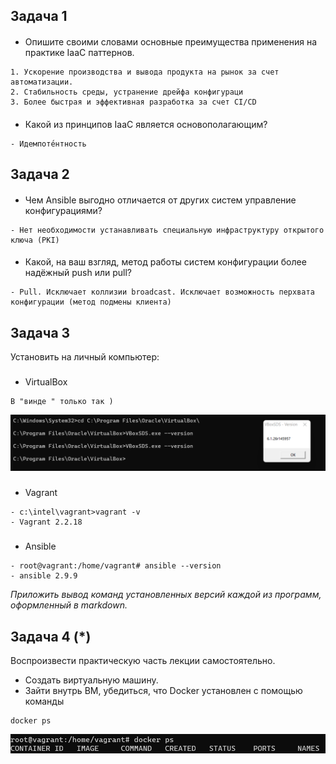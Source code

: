 ## Задача 1

####
- Опишите своими словами основные преимущества применения на практике IaaC паттернов.
```
1. Ускорение производства и вывода продукта на рынок за счет автоматизации.
2. Стабильность среды, устранение дрейфа конфигураци
3. Более быстрая и эффективная разработка за счет CI/CD
```

#### 
- Какой из принципов IaaC является основополагающим?
```
- Идемпоте́нтность
```

## Задача 2

####
- Чем Ansible выгодно отличается от других систем управление конфигурациями?
```
- Нет необходимости устанавливать специальную инфраструктуру открытого ключа (PKI)
```

####
- Какой, на ваш взгляд, метод работы систем конфигурации более надёжный push или pull?
```
- Pull. Исключает коллизии broadcast. Исключает возможность перхвата конфигурации (метод подмены клиента)
```

## Задача 3

Установить на личный компьютер:
###
- VirtualBox
```
В "винде " только так )
```
![image info](./screenshots/virtualbox.png)

### 
- Vagrant
```
- c:\intel\vagrant>vagrant -v
- Vagrant 2.2.18
```
###
- Ansible
```
- root@vagrant:/home/vagrant# ansible --version
- ansible 2.9.9
```
*Приложить вывод команд установленных версий каждой из программ, оформленный в markdown.*

## Задача 4 (*)

Воспроизвести практическую часть лекции самостоятельно.

- Создать виртуальную машину.
- Зайти внутрь ВМ, убедиться, что Docker установлен с помощью команды
```
docker ps
```
![image info](./screenshots/docker.png)
